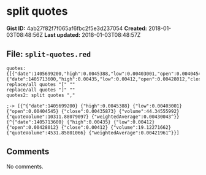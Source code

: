 # split quotes

**Gist ID:** 4ab27f82f7f065af6fbc2f5e3d237054
**Created:** 2018-01-03T08:48:56Z
**Last updated:** 2018-01-03T08:48:57Z

## File: `split-quotes.red`

```Red
quotes: {[{"date":1405699200,"high":0.0045388,"low":0.00403001,"open":0.00404545,"close":0.00435873,"volume":44.34555992,"quoteVolume":10311.88079097,"weightedAverage":0.00430043},{"date":1405713600,"high":0.00435,"low":0.00412,"open":0.00428012,"close":0.00412,"volume":19.12271662,"quoteVolume":4531.85801066,"weightedAverage":0.00421961}]}
replace/all quotes "[" ""
replace/all quotes "]" ""
quotes2: split quotes ","

;-> [{^{"date":1405699200} {"high":0.0045388} {"low":0.00403001} {"open":0.00404545} {"close":0.00435873} {"volume":44.34555992} {"quoteVolume":10311.88079097} {"weightedAverage":0.00430043^}} {^{"date":1405713600} {"high":0.00435} {"low":0.00412} {"open":0.00428012} {"close":0.00412} {"volume":19.12271662} {"quoteVolume":4531.85801066} {"weightedAverage":0.00421961^}}]
```

## Comments

No comments.

